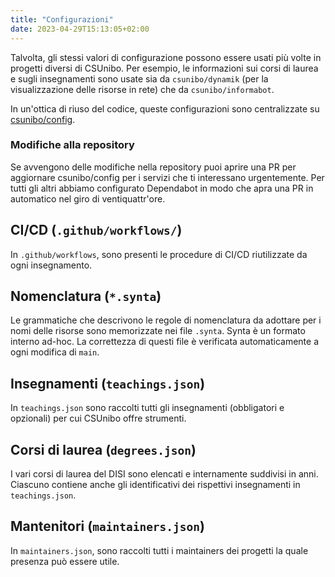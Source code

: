 ```yaml
---
title: "Configurazioni"
date: 2023-04-29T15:13:05+02:00
---
```


Talvolta, gli stessi valori di configurazione possono essere usati più volte in
progetti diversi di CSUnibo. Per esempio, le informazioni sui corsi di laurea
e sugli insegnamenti sono usate sia da `csunibo/dynamik` (per la
visualizzazione delle risorse in rete) che da `csunibo/informabot`.

In un'ottica di riuso del codice, queste configurazioni sono centralizzate
su [csunibo/config](https://github.com/csunibo/config).

### Modifiche alla repository

Se avvengono delle modifiche nella repository puoi aprire una PR per aggiornare 
csunibo/config per i servizi che ti interessano urgentemente. Per tutti gli 
altri abbiamo configurato Dependabot in modo che apra una PR in automatico nel 
giro di ventiquattr'ore.

## CI/CD (`.github/workflows/`)

In `.github/workflows`, sono presenti le procedure di CI/CD riutilizzate da
ogni insegnamento.

## Nomenclatura (`*.synta`)

Le grammatiche che descrivono le regole di nomenclatura da adottare per i nomi
delle risorse sono memorizzate nei file `.synta`. Synta è un formato interno
ad-hoc. La correttezza di questi file è verificata automaticamente a ogni
modifica di `main`.

## Insegnamenti (`teachings.json`)

In `teachings.json` sono raccolti tutti gli insegnamenti (obbligatori e
opzionali) per cui CSUnibo offre strumenti.

## Corsi di laurea (`degrees.json`)

I vari corsi di laurea del DISI sono elencati e internamente suddivisi in anni.
Ciascuno contiene anche gli identificativi dei rispettivi insegnamenti in
`teachings.json`.

## Mantenitori (`maintainers.json`)

In `maintainers.json`, sono raccolti tutti i maintainers dei progetti la quale
presenza può essere utile.
